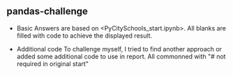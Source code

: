 ## pandas-challenge

- Basic
  Answers are based on <PyCitySchools_start.ipynb>. All blanks are filled with code to achieve the displayed result.
  
- Additional code
  To challenge myself, I tried to find another approach or added some additional code to use in report. All commonned with "# not required in original start"
